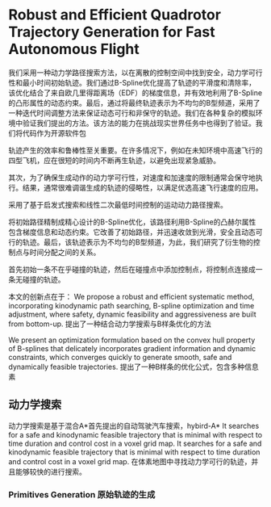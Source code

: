 # Robust and Efficient Quadrotor Trajectory  Generation for Fast Autonomous Flight
我们采用一种动力学路径搜索方法，以在离散的控制空间中找到安全，动力学可行性和最小时间初始轨迹。我们通过B-Spline优化提高了轨迹的平滑度和清除率，该优化结合了来自欧几里得距离场（EDF）的梯度信息，并有效地利用了B-Spline的凸形属性的动态约束。最后，通过将最终轨迹表示为不均匀的B型频道，采用了一种迭代时间调整方法来保证动态可行和非保守的轨迹。我们在各种复杂的模拟环境中验证我们提出的方法。该方法的能力在挑战现实世界任务中也得到了验证。我们将代码作为开源软件包

轨迹产生的效率和鲁棒性至关重要。在许多情况下，例如在未知环境中高速飞行的四型飞机，应在很短的时间内不断再生轨迹，以避免出现紧急威胁。

其次，为了确保生成动作的动力学可行性，对速度和加速度的限制通常会保守地执行。结果，通常很难调谐生成的轨迹的侵略性，以满足优选高速飞行速度的应用。

采用了基于启发式搜索和线性二次最低时间控制的运动动力路径搜索。

将初始路径精制成精心设计的B-Spline优化，该路径利用B-Spline的凸赫尔属性包含梯度信息和动态约束。它改善了初始路径，并迅速收敛到光滑，安全且动态可行的轨迹。最后，该轨迹表示为不均匀的B型频道，为此，我们研究了衍生物的控制点与时间分配之间的关系。

首先初始一条不在乎碰撞的轨迹，然后在碰撞点中添加控制点，将控制点连接成一条无碰撞的轨迹。

本文的创新点在于：
We propose a robust and efficient systematic method, incorporating kinodynamic path searching, B-spline optimization and time adjustment, where safety, dynamic feasibility and aggressiveness are built from bottom-up.
提出了一种结合动力学搜索与B样条优化的方法

We present an optimization formulation based on the convex hull property of B-splines that delicately incorporates gradient information and dynamic constraints, which converges quickly to generate smooth, safe and dynamically feasible trajectories.
提出了一种B样条的优化公式，包含多种信息素

## 动力学搜索
动力学搜索是基于混合A\*首先提出的自动驾驶汽车搜索，hybird-A\*
It searches for a safe and kinodynamic feasible trajectory that is minimal with respect to time duration and control cost in a voxel grid map.
It searches for a safe and kinodynamic feasible trajectory that is minimal with respect to time duration and control cost in a voxel grid map.
在体素地图中寻找动力学可行的轨迹，并且能够较快的进行搜索。

### Primitives Generation 原始轨迹的生成
